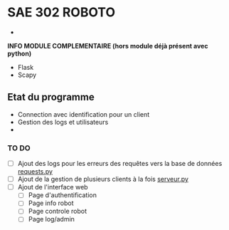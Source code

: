 # SAE 302 ROBOTO

- 

**INFO MODULE COMPLEMENTAIRE (hors module déjà présent avec python)**

- Flask
- Scapy


## Etat du programme

- Connection avec identification pour un client
- Gestion des logs et utilisateurs
-

### TO DO

- [ ] Ajout des logs pour les erreurs des requêtes vers la base de données [requests.py](https://github.com/SpiizN/POO-SAE-302/tree/main/code/sub/requests.py)
- [ ] Ajout de la gestion de plusieurs clients à la fois [serveur.py](https://github.com/SpiizN/POO-SAE-302/tree/main/code/serveur.py)
- [ ] Ajout de l'interface web
    - [ ] Page d'authentification
    - [ ] Page info robot
    - [ ] Page controle robot
    - [ ] Page log/admin